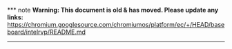 *** note
**Warning: This document is old & has moved.  Please update any links:**<br>
https://chromium.googlesource.com/chromiumos/platform/ec/+/HEAD/baseboard/intelrvp/README.md
***

